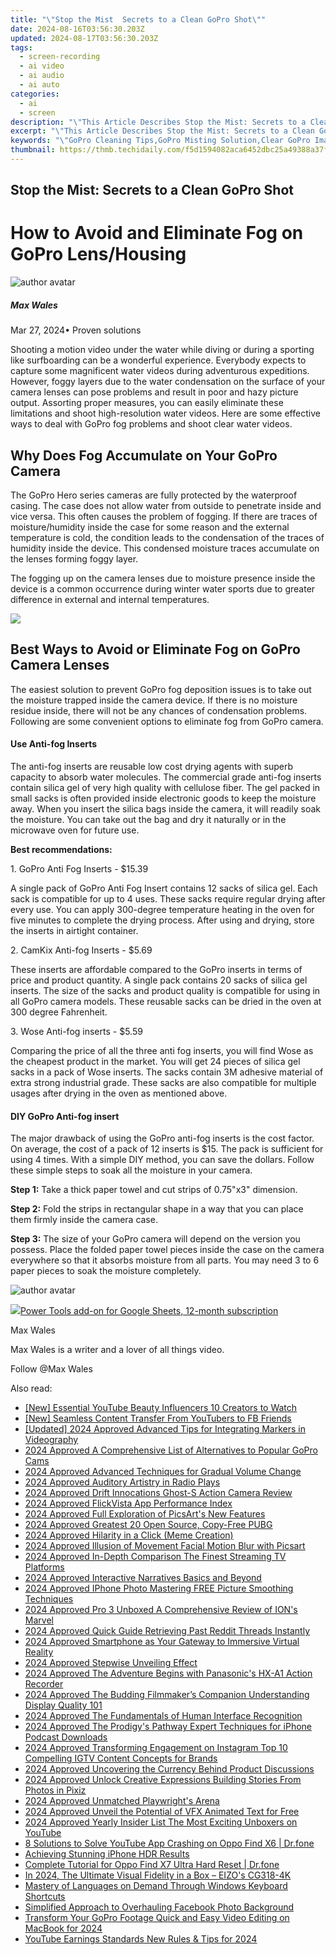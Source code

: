 ```yaml
---
title: "\"Stop the Mist  Secrets to a Clean GoPro Shot\""
date: 2024-08-16T03:56:30.203Z
updated: 2024-08-17T03:56:30.203Z
tags: 
  - screen-recording
  - ai video
  - ai audio
  - ai auto
categories: 
  - ai
  - screen
description: "\"This Article Describes Stop the Mist: Secrets to a Clean GoPro Shot\""
excerpt: "\"This Article Describes Stop the Mist: Secrets to a Clean GoPro Shot\""
keywords: "\"GoPro Cleaning Tips,GoPro Misting Solution,Clear GoPro Images,Noise-Free GoPro Video,Spotless GoPro Shooting,Focus Sharp GoPro Footage,Dust-Free GoPro Photos\""
thumbnail: https://thmb.techidaily.com/f5d1594082aca6452dbc25a49388a37fc7e84721f123ecd76572cb92530c4365.jpg
---
```


## Stop the Mist: Secrets to a Clean GoPro Shot

# How to Avoid and Eliminate Fog on GoPro Lens/Housing

![author avatar](https://images.wondershare.com/filmora/article-images/max-wales-author.jpg)

##### Max Wales

 Mar 27, 2024• Proven solutions

 Shooting a motion video under the water while diving or during a sporting like surfboarding can be a wonderful experience. Everybody expects to capture some magnificent water videos during adventurous expeditions. However, foggy layers due to the water condensation on the surface of your camera lenses can pose problems and result in poor and hazy picture output. Assorting proper measures, you can easily eliminate these limitations and shoot high-resolution water videos. Here are some effective ways to deal with GoPro fog problems and shoot clear water videos.

## Why Does Fog Accumulate on Your GoPro Camera

 The GoPro Hero series cameras are fully protected by the waterproof casing. The case does not allow water from outside to penetrate inside and vice versa. This often causes the problem of fogging. If there are traces of moisture/humidity inside the case for some reason and the external temperature is cold, the condition leads to the condensation of the traces of humidity inside the device. This condensed moisture traces accumulate on the lenses forming foggy layer.

 The fogging up on the camera lenses due to moisture presence inside the device is a common occurrence during winter water sports due to greater difference in external and internal temperatures.

<!-- affiliate ads begin -->
<a href="https://store.nero.com/order/checkout.php?PRODS=22889392&QTY=1&AFFILIATE=108875&CART=1"><img src="http://webstatic.nero.com/nero2015-com-wAssets/img/affiliate/media/banner728-90eng.jpg" border="0"></a>
<!-- affiliate ads end -->
## Best Ways to Avoid or Eliminate Fog on GoPro Camera Lenses

 The easiest solution to prevent GoPro fog deposition issues is to take out the moisture trapped inside the camera device. If there is no moisture residue inside, there will not be any chances of condensation problems. Following are some convenient options to eliminate fog from GoPro camera.

#### Use Anti-fog Inserts

 The anti-fog inserts are reusable low cost drying agents with superb capacity to absorb water molecules. The commercial grade anti-fog inserts contain silica gel of very high quality with cellulose fiber. The gel packed in small sacks is often provided inside electronic goods to keep the moisture away. When you insert the silica bags inside the camera, it will readily soak the moisture. You can take out the bag and dry it naturally or in the microwave oven for future use.

**Best recommendations:**

 1\. GoPro Anti Fog Inserts - $15.39

 A single pack of GoPro Anti Fog Insert contains 12 sacks of silica gel. Each sack is compatible for up to 4 uses. These sacks require regular drying after every use. You can apply 300-degree temperature heating in the oven for five minutes to complete the drying process. After using and drying, store the inserts in airtight container.

 2\. CamKix Anti-fog Inserts - $5.69

 These inserts are affordable compared to the GoPro inserts in terms of price and product quantity. A single pack contains 20 sacks of silica gel inserts. The size of the sacks and product quality is compatible for using in all GoPro camera models. These reusable sacks can be dried in the oven at 300 degree Fahrenheit.

 3\. Wose Anti-fog inserts - $5.59

 Comparing the price of all the three anti fog inserts, you will find Wose as the cheapest product in the market. You will get 24 pieces of silica gel sacks in a pack of Wose inserts. The sacks contain 3M adhesive material of extra strong industrial grade. These sacks are also compatible for multiple usages after drying in the oven as mentioned above.

#### DIY GoPro Anti-fog insert

 The major drawback of using the GoPro anti-fog inserts is the cost factor. On average, the cost of a pack of 12 inserts is $15\. The pack is sufficient for using 4 times. With a simple DIY method, you can save the dollars. Follow these simple steps to soak all the moisture in your camera.

**Step 1:** Take a thick paper towel and cut strips of 0.75"x3" dimension.

**Step 2:** Fold the strips in rectangular shape in a way that you can place them firmly inside the camera case.

**Step 3:** The size of your GoPro camera will depend on the version you possess. Place the folded paper towel pieces inside the case on the camera everywhere so that it absorbs moisture from all parts. You may need 3 to 6 paper pieces to soak the moisture completely.

![author avatar](https://images.wondershare.com/filmora/article-images/max-wales-author.jpg)
<!-- affiliate ads begin -->
<a href="https://secure.2checkout.com/order/checkout.php?PRODS=4721564&QTY=1&AFFILIATE=108875&CART=1"><img src="https://secure.avangate.com/images/merchant/c14a8df1e1b4d5297e9cb30cb34d5a00/products/copy_power-tools-48.png" border="0">Power Tools add-on for Google Sheets, 12-month subscription</a>
<!-- affiliate ads end -->

Max Wales

Max Wales is a writer and a lover of all things video.

Follow @Max Wales


<ins class="adsbygoogle"
     style="display:block"
     data-ad-format="autorelaxed"
     data-ad-client="ca-pub-7571918770474297"
     data-ad-slot="1223367746"></ins>



<ins class="adsbygoogle"
     style="display:block"
     data-ad-client="ca-pub-7571918770474297"
     data-ad-slot="8358498916"
     data-ad-format="auto"
     data-full-width-responsive="true"></ins>


<span class="atpl-alsoreadstyle">Also read:</span>
<div><ul>
<li><a href="https://youtube-web.techidaily.com/ssential-youtube-beauty-influencers-10-creators-to-watch/"><u>[New] Essential YouTube Beauty Influencers  10 Creators to Watch</u></a></li>
<li><a href="https://youtube-webster.techidaily.com/eamless-content-transfer-from-youtubers-to-fb-friends/"><u>[New] Seamless Content Transfer From YouTubers to FB Friends</u></a></li>
<li><a href="https://screen-capture.techidaily.com/updated-2024-approved-advanced-tips-for-integrating-markers-in-videography/"><u>[Updated] 2024 Approved  Advanced Tips for Integrating Markers in Videography</u></a></li>
<li><a href="https://fox-glue.techidaily.com/2024-approved-a-comprehensive-list-of-alternatives-to-popular-gopro-cams/"><u>2024 Approved  A Comprehensive List of Alternatives to Popular GoPro Cams</u></a></li>
<li><a href="https://fox-glue.techidaily.com/2024-approved-advanced-techniques-for-gradual-volume-change/"><u>2024 Approved  Advanced Techniques for Gradual Volume Change</u></a></li>
<li><a href="https://fox-glue.techidaily.com/2024-approved-auditory-artistry-in-radio-plays/"><u>2024 Approved  Auditory Artistry in Radio Plays</u></a></li>
<li><a href="https://fox-glue.techidaily.com/2024-approved-drift-innocations-ghost-s-action-camera-review/"><u>2024 Approved  Drift Innocations Ghost-S Action Camera Review</u></a></li>
<li><a href="https://fox-glue.techidaily.com/2024-approved-flickvista-app-performance-index/"><u>2024 Approved  FlickVista App Performance Index</u></a></li>
<li><a href="https://fox-glue.techidaily.com/2024-approved-full-exploration-of-picsarts-new-features/"><u>2024 Approved  Full Exploration of PicsArt's New Features</u></a></li>
<li><a href="https://fox-glue.techidaily.com/2024-approved-greatest-20-open-source-copy-free-pubg/"><u>2024 Approved  Greatest 20 Open Source, Copy-Free PUBG</u></a></li>
<li><a href="https://fox-glue.techidaily.com/2024-approved-hilarity-in-a-click-meme-creation/"><u>2024 Approved  Hilarity in a Click (Meme Creation)</u></a></li>
<li><a href="https://fox-glue.techidaily.com/2024-approved-illusion-of-movement-facial-motion-blur-with-picsart/"><u>2024 Approved  Illusion of Movement  Facial Motion Blur with Picsart</u></a></li>
<li><a href="https://fox-glue.techidaily.com/2024-approved-in-depth-comparison-the-finest-streaming-tv-platforms/"><u>2024 Approved  In-Depth Comparison  The Finest Streaming TV Platforms</u></a></li>
<li><a href="https://fox-glue.techidaily.com/2024-approved-interactive-narratives-basics-and-beyond/"><u>2024 Approved  Interactive Narratives Basics and Beyond</u></a></li>
<li><a href="https://fox-glue.techidaily.com/2024-approved-iphone-photo-mastering-free-picture-smoothing-techniques/"><u>2024 Approved  IPhone Photo  Mastering FREE Picture Smoothing Techniques</u></a></li>
<li><a href="https://fox-glue.techidaily.com/2024-approved-pro-3-unboxed-a-comprehensive-review-of-ions-marvel/"><u>2024 Approved  Pro 3 Unboxed  A Comprehensive Review of ION's Marvel</u></a></li>
<li><a href="https://fox-glue.techidaily.com/2024-approved-quick-guide-retrieving-past-reddit-threads-instantly/"><u>2024 Approved  Quick Guide  Retrieving Past Reddit Threads Instantly</u></a></li>
<li><a href="https://fox-glue.techidaily.com/2024-approved-smartphone-as-your-gateway-to-immersive-virtual-reality/"><u>2024 Approved  Smartphone as Your Gateway to Immersive Virtual Reality</u></a></li>
<li><a href="https://fox-glue.techidaily.com/2024-approved-stepwise-unveiling-effect/"><u>2024 Approved  Stepwise Unveiling Effect</u></a></li>
<li><a href="https://fox-glue.techidaily.com/2024-approved-the-adventure-begins-with-panasonics-hx-a1-action-recorder/"><u>2024 Approved  The Adventure Begins with Panasonic's HX-A1 Action Recorder</u></a></li>
<li><a href="https://fox-glue.techidaily.com/2024-approved-the-budding-filmmakers-companion-understanding-display-quality-101/"><u>2024 Approved  The Budding Filmmaker’s Companion  Understanding Display Quality 101</u></a></li>
<li><a href="https://fox-glue.techidaily.com/2024-approved-the-fundamentals-of-human-interface-recognition/"><u>2024 Approved  The Fundamentals of Human Interface Recognition</u></a></li>
<li><a href="https://fox-glue.techidaily.com/2024-approved-the-prodigys-pathway-expert-techniques-for-iphone-podcast-downloads/"><u>2024 Approved  The Prodigy's Pathway  Expert Techniques for iPhone Podcast Downloads</u></a></li>
<li><a href="https://instagram-video-files.techidaily.com/2024-approved-transforming-engagement-on-instagram-top-10-compelling-igtv-content-concepts-for-brands/"><u>2024 Approved  Transforming Engagement on Instagram  Top 10 Compelling IGTV Content Concepts for Brands</u></a></li>
<li><a href="https://fox-glue.techidaily.com/2024-approved-uncovering-the-currency-behind-product-discussions/"><u>2024 Approved  Uncovering the Currency Behind Product Discussions</u></a></li>
<li><a href="https://fox-glue.techidaily.com/2024-approved-unlock-creative-expressions-building-stories-from-photos-in-pixiz/"><u>2024 Approved  Unlock Creative Expressions  Building Stories From Photos in Pixiz</u></a></li>
<li><a href="https://fox-glue.techidaily.com/2024-approved-unmatched-playwrights-arena/"><u>2024 Approved  Unmatched Playwright's Arena</u></a></li>
<li><a href="https://fox-glue.techidaily.com/2024-approved-unveil-the-potential-of-vfx-animated-text-for-free/"><u>2024 Approved  Unveil the Potential of VFX  Animated Text for Free</u></a></li>
<li><a href="https://fox-glue.techidaily.com/2024-approved-yearly-insider-list-the-most-exciting-unboxers-on-youtube/"><u>2024 Approved  Yearly Insider List  The Most Exciting Unboxers on YouTube</u></a></li>
<li><a href="https://howto.techidaily.com/8-solutions-to-solve-youtube-app-crashing-on-oppo-find-x6-drfone-by-drfone-fix-android-problems-fix-android-problems/"><u>8 Solutions to Solve YouTube App Crashing on Oppo Find X6 | Dr.fone</u></a></li>
<li><a href="https://fox-glue.techidaily.com/achieving-stunning-iphone-hdr-results/"><u>Achieving Stunning iPhone HDR Results</u></a></li>
<li><a href="https://techidaily.com/complete-tutorial-for-oppo-find-x7-ultra-hard-reset-drfone-by-drfone-reset-android-reset-android/"><u>Complete Tutorial for Oppo Find X7 Ultra Hard Reset | Dr.fone</u></a></li>
<li><a href="https://some-approaches.techidaily.com/in-2024-the-ultimate-visual-fidelity-in-a-box-eizos-cg318-4k/"><u>In 2024, The Ultimate Visual Fidelity in a Box – EIZO's CG318-4K</u></a></li>
<li><a href="https://win11.techidaily.com/mastery-of-languages-on-demand-through-windows-keyboard-shortcuts/"><u>Mastery of Languages on Demand Through Windows Keyboard Shortcuts</u></a></li>
<li><a href="https://facebook-clips.techidaily.com/simplified-approach-to-overhauling-facebook-photo-background/"><u>Simplified Approach to Overhauling Facebook Photo Background</u></a></li>
<li><a href="https://video-ai-editor.techidaily.com/transform-your-gopro-footage-quick-and-easy-video-editing-on-macbook-for-2024/"><u>Transform Your GoPro Footage Quick and Easy Video Editing on MacBook for 2024</u></a></li>
<li><a href="https://facebook-video-share.techidaily.com/youtube-earnings-standards-new-rules-and-tips-for-2024/"><u>YouTube Earnings Standards  New Rules & Tips for 2024</u></a></li>
</ul></div>
